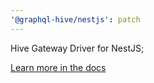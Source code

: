 ```yaml
---
'@graphql-hive/nestjs': patch
---
```


Hive Gateway Driver for NestJS;

[Learn more in the docs](https://the-guild.dev/graphql/hive/docs/gateway/deployment/node-frameworks/nestjs)